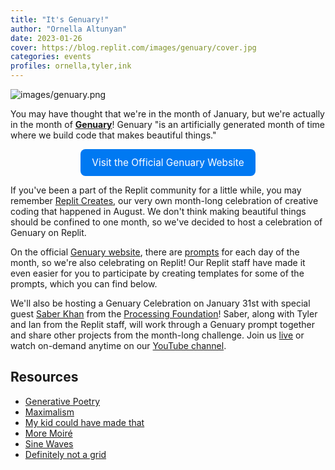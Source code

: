 ```yaml
---
title: "It's Genuary!"
author: "Ornella Altunyan"
date: 2023-01-26
cover: https://blog.replit.com/images/genuary/cover.jpg
categories: events
profiles: ornella,tyler,ink
---
```

![images/genuary.png](https://blog.replit.com/images/genuary/cover.jpg)

You may have thought that we're in the month of January, but we're actually in the month of [**Genuary**](https://genuary.art/)! Genuary "is an artificially generated month of time where we build code that makes beautiful things." 

<div style="display: flex; justify-content: center;">
  <a class="cta-btn" href="https://genuary.art/" target="_blank"
    style="display: flex;
    flex-direction: row;
    color: #fff;
    background-color: #0079F2;
    padding: 12px 18px;
    width: fit-content;
    border-radius: 8px;
    justify-content: center;
    align-items: center;
    transition-duration: 0.1s;
    text-decoration: none;
    font-size: 1.1em;">Visit the Official Genuary Website</a>
</div>

If you've been a part of the Replit community for a little while, you may remember [Replit Creates](https://creates.replit.com), our very own month-long celebration of creative coding that happened in August. We don't think making beautiful things should be confined to one month, so we've decided to host a celebration of Genuary on Replit. 

On the official [Genuary website](https://genuary.art/), there are [prompts](https://genuary.art/prompts) for each day of the month, so we're also celebrating on Replit! Our Replit staff have made it even easier for you to participate by creating templates for some of the prompts, which you can find below.

We'll also be hosting a Genuary Celebration on January 31st with special guest [Saber Khan](https://www.edsaber.info/) from the [Processing Foundation](https://processingfoundation.org/)! Saber, along with Tyler and Ian from the Replit staff, will work through a Genuary prompt together and share other projects from the month-long challenge. Join us [live](https://www.youtube.com/watch?v=XZHgsFENK78) or watch on-demand anytime on our [YouTube channel](https://www.youtube.com/@replit). 

## Resources
* [Generative Poetry](https://replit.com/@tyler/Genuary-Generative-Poetry?v=1)
* [Maximalism](https://replit.com/@tyler/Genuary-Maximalism?v=1)
* [My kid could have made that](https://replit.com/@tyler/Genuary-My-Kid-Could-Have-Made-That?v=1)
* [More Moiré](https://replit.com/@ink/More-Moire?v=1)
* [Sine Waves](https://replit.com/@ink/Sine-Waves?v=1)
* [Definitely not a grid](https://replit.com/@ink/Definitely-not-a-grid?v=1)